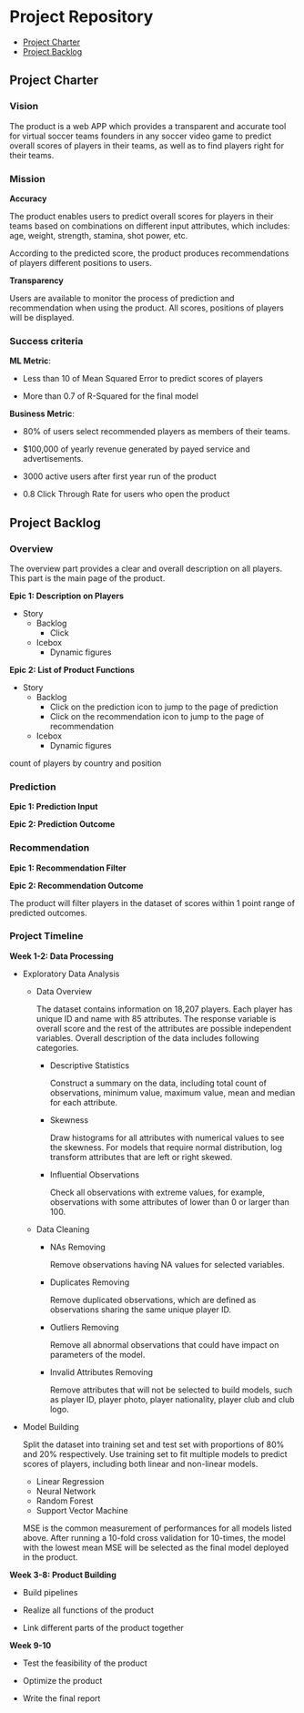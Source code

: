 # Project Repository

<!-- toc -->

- [Project Charter](#project-charter)
- [Project Backlog](#project-backlog)

<!-- tocstop -->

## Project Charter 

### Vision

The product is a web APP which provides a transparent and accurate tool for virtual soccer teams founders in any soccer video game to predict overall scores of players in their teams, as well as to find players right for their teams.

### Mission

**Accuracy**

The product enables users to predict overall scores for players in their teams based on combinations on different input attributes, which includes: age, weight, strength, stamina, shot power, etc.

According to the predicted score, the product produces recommendations of players different positions to users.

**Transparency**

Users are available to monitor the process of prediction and recommendation when using the product. All scores, positions of players will be displayed.

### Success criteria 

**ML Metric**: 

- Less than 10 of Mean Squared Error to predict  scores of players

- More than 0.7 of R-Squared for the final model

**Business Metric**: 

- 80% of users select recommended players as members of their teams.

- $100,000 of yearly revenue generated by payed service and advertisements.

- 3000 active users after first year run of the product

- 0.8 Click Through Rate for users who open the product

## Project Backlog

### Overview

The overview part provides a clear and overall description on all players. This part is the main page of the product.

**Epic 1: Description on Players**

- Story
  * Backlog
     + Click
  * Icebox
    + Dynamic figures 

**Epic 2: List of Product Functions**

- Story
  * Backlog
     + Click on the prediction icon to jump to the page of prediction
     + Click on the recommendation icon to jump to the page of recommendation
  * Icebox
    + Dynamic figures 

count of players by country and position

### Prediction

**Epic 1: Prediction Input**

**Epic 2: Prediction Outcome**

### Recommendation

**Epic 1: Recommendation Filter**

**Epic 2: Recommendation Outcome**

The product will filter players in the dataset of scores within 1 point range of predicted outcomes.

### Project Timeline

**Week 1-2: Data Processing**

- Exploratory Data Analysis

  * Data Overview

    The dataset contains information on 18,207 players. Each player has unique ID and name with 85 attributes. The response variable is overall score and the rest of the attributes are possible independent variables. Overall description of the data includes following categories.

    + Descriptive Statistics
    
        Construct a summary on the data, including total count of observations, minimum value, maximum value, mean and median for each attribute.
        
    + Skewness
    
      Draw histograms for all attributes with numerical values to see the skewness. For models that require normal distribution, log transform attributes that are left or right skewed.
      
    + Influential Observations
    
        Check all observations with extreme values, for example, observations with some attributes of lower than 0 or larger than 100.

  * Data Cleaning
      
      + NAs Removing
       
         Remove observations having NA values for selected variables. 
         
      + Duplicates Removing
        
        Remove duplicated observations, which are defined as observations sharing the same unique player ID.
        
      + Outliers Removing
      
        Remove all abnormal observations that could have impact on parameters of the model.
      
      + Invalid Attributes Removing
     
        Remove attributes that will not be selected to build models, such as player ID, player photo, player nationality, player club and club logo.

- Model Building

  Split the dataset into training set and test set with proportions of 80% and 20% respectively. Use training set to fit multiple models to predict scores of players, including both linear and non-linear models. 
  
  * Linear Regression
  * Neural Network
  * Random Forest
  * Support Vector Machine
  
  MSE is the common measurement of performances for all models listed above. After running a 10-fold cross validation for 10-times, the model with the lowest mean MSE will be selected as the final model deployed in the product.

**Week 3-8: Product Building**

- Build pipelines

- Realize all functions of the product 

- Link different parts of the product together

**Week 9-10**

- Test the feasibility of the product 

- Optimize the product

- Write the final report


<!--stackedit_data:
eyJoaXN0b3J5IjpbMTc3NTgwNjM1MCw4NDkzMTc4OTQsMTI1Mj
YzNjY1NywxOTg2NDg3Mjk4LC0xNzA4ODI3NDA5LDEwMzQzMTYz
MDcsNTEwMTc0NDI1LC0yMTA1OTM5Njg4LC0xODg5MDA5MzQzLC
04NTc3MzAyMDMsODU5NTIxNzgxLC0xMTUyMzI0NDIxLDExNjg5
ODYxOCwtMTI3NTA1ODU4OCwtMTQzMzEwNjgzOCwtMTQ5OTYzNz
E0NiwtMjI5MDg5MTUxLDE3ODg3OTQwMTYsMTUxOTc2NzA0NCwt
OTgyNTUxNjI0XX0=
-->